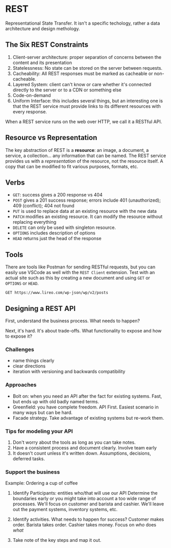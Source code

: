 # REST
Representational State Transfer. 
It isn't a specific techology, rather a data architecture and design methology.

## The Six REST Constraints
1. Client-server architecture: proper separation of concerns between the content and its presentation
2. Statelessness: No state can be stored on the server between requests. 
3. Cacheability: All REST responses must be marked as cacheable or non-cacheable.
4. Layered System: client can't know or care whether it's connected directly to the server or to a CDN or something else
5. Code-on-demand
6. Uniform Interface: this includes several things, but an interesting one is that the REST service must provide links to its different resources with every response. 

When a REST service runs on the web over HTTP, we call it a RESTful API. 

## Resource vs Representation
The key abstraction of REST is a **resource**: an image, a document, a service, a collection... any information that can be named. 
The REST service provides us with a _representation_ of the resource, not the resource itself. A copy that can be modified to fit various purposes, formats, etc.

## Verbs
- <code>GET</code>: success gives a 200 response vs 404
- `POST` gives a 201 success response; errors include 401 (unauthorized); 409 (conflict); 404 not found
- `PUT` is used to replace data at an existing resource with the new data
- `PATCH` modifies an existing resource. It can modify the resource without replacing everything
- `DELETE` can only be used with singleton resource. 
- `OPTIONS` includes description of options
- `HEAD` returns just the head of the response

## Tools
There are tools like Postman for sending RESTful requests, but you can easily use VSCode as well with the `REST Client` extension.
Test with an actual site such as this by creating a new document and using `GET` or `OPTIONS` or `HEAD`.
```
GET https://www.lireo.com/wp-json/wp/v2/posts
```

## Designing a REST API
First, understand the business process. What needs to happen?

Next, it's hard. It's about trade-offs. What functionality to expose and how to expose it? 

### Challenges
- name things clearly
- clear directions 
- iteration with versioning and backwards compatibility

### Approaches
- Bolt on: when you need an API after the fact for existing systems. Fast, but ends up with old badly named terms.
- Greenfield: you have complete freedom. API First. Easiest scenario in many ways but can be hard.
- Facade strategy. Take advantage of existing systems but re-work them.

### Tips for modeling your API
1. Don't worry about the tools as long as you can take notes. 
2. Have a consistent process and document clearly. Involve team early
3. It doesn't count unless it's written down. Assumptions, decisions, deferred tasks. 

### Support the business

Example: Ordering a cup of coffee
 
1. Identify Participants: entities who/that will use our API
Determine the boundaries early or you might take into account a too wide range of processes. We'll focus on customer and barista and cashier. We'll leave out the payment systems, inventory systems, etc.  

2. Identify activities.
What needs to happen for success? Customer makes order. Barista takes order. Cashier takes money. Focus on _who_ does _what_

3. Take note of the key steps and map it out. 
